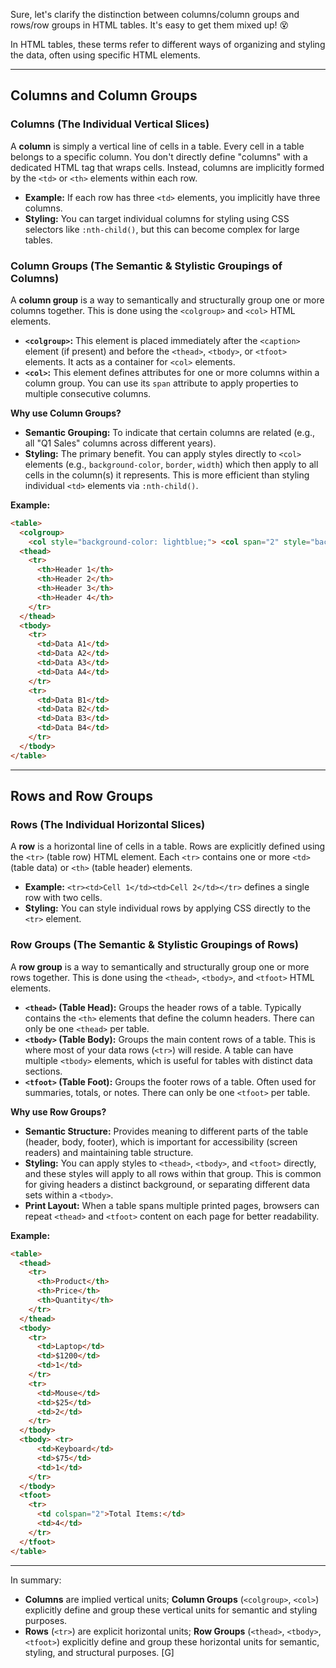 Sure, let's clarify the distinction between columns/column groups and rows/row groups in HTML tables. It's easy to get them mixed up\! 😵

In HTML tables, these terms refer to different ways of organizing and styling the data, often using specific HTML elements.

-----

## Columns and Column Groups

### Columns (The Individual Vertical Slices)

A **column** is simply a vertical line of cells in a table. Every cell in a table belongs to a specific column. You don't directly define "columns" with a dedicated HTML tag that wraps cells. Instead, columns are implicitly formed by the `<td>` or `<th>` elements within each row.

  * **Example:** If each row has three `<td>` elements, you implicitly have three columns.
  * **Styling:** You can target individual columns for styling using CSS selectors like `:nth-child()`, but this can become complex for large tables.

### Column Groups (The Semantic & Stylistic Groupings of Columns)

A **column group** is a way to semantically and structurally group one or more columns together. This is done using the `<colgroup>` and `<col>` HTML elements.

  * **`<colgroup>`:** This element is placed immediately after the `<caption>` element (if present) and before the `<thead>`, `<tbody>`, or `<tfoot>` elements. It acts as a container for `<col>` elements.
  * **`<col>`:** This element defines attributes for one or more columns within a column group. You can use its `span` attribute to apply properties to multiple consecutive columns.

**Why use Column Groups?**

  * **Semantic Grouping:** To indicate that certain columns are related (e.g., all "Q1 Sales" columns across different years).
  * **Styling:** The primary benefit. You can apply styles directly to `<col>` elements (e.g., `background-color`, `border`, `width`) which then apply to all cells in the column(s) it represents. This is more efficient than styling individual `<td>` elements via `:nth-child()`.

**Example:**

```html
<table>
  <colgroup>
    <col style="background-color: lightblue;"> <col span="2" style="background-color: lightgreen;"> <col style="background-color: lightyellow;"> </colgroup>
  <thead>
    <tr>
      <th>Header 1</th>
      <th>Header 2</th>
      <th>Header 3</th>
      <th>Header 4</th>
    </tr>
  </thead>
  <tbody>
    <tr>
      <td>Data A1</td>
      <td>Data A2</td>
      <td>Data A3</td>
      <td>Data A4</td>
    </tr>
    <tr>
      <td>Data B1</td>
      <td>Data B2</td>
      <td>Data B3</td>
      <td>Data B4</td>
    </tr>
  </tbody>
</table>
```

-----

## Rows and Row Groups

### Rows (The Individual Horizontal Slices)

A **row** is a horizontal line of cells in a table. Rows are explicitly defined using the `<tr>` (table row) HTML element. Each `<tr>` contains one or more `<td>` (table data) or `<th>` (table header) elements.

  * **Example:** `<tr><td>Cell 1</td><td>Cell 2</td></tr>` defines a single row with two cells.
  * **Styling:** You can style individual rows by applying CSS directly to the `<tr>` element.

### Row Groups (The Semantic & Stylistic Groupings of Rows)

A **row group** is a way to semantically and structurally group one or more rows together. This is done using the `<thead>`, `<tbody>`, and `<tfoot>` HTML elements.

  * **`<thead>` (Table Head):** Groups the header rows of a table. Typically contains the `<th>` elements that define the column headers. There can only be one `<thead>` per table.
  * **`<tbody>` (Table Body):** Groups the main content rows of a table. This is where most of your data rows (`<tr>`) will reside. A table can have multiple `<tbody>` elements, which is useful for tables with distinct data sections.
  * **`<tfoot>` (Table Foot):** Groups the footer rows of a table. Often used for summaries, totals, or notes. There can only be one `<tfoot>` per table.

**Why use Row Groups?**

  * **Semantic Structure:** Provides meaning to different parts of the table (header, body, footer), which is important for accessibility (screen readers) and maintaining table structure.
  * **Styling:** You can apply styles to `<thead>`, `<tbody>`, and `<tfoot>` directly, and these styles will apply to all rows within that group. This is common for giving headers a distinct background, or separating different data sets within a `<tbody>`.
  * **Print Layout:** When a table spans multiple printed pages, browsers can repeat `<thead>` and `<tfoot>` content on each page for better readability.

**Example:**

```html
<table>
  <thead>
    <tr>
      <th>Product</th>
      <th>Price</th>
      <th>Quantity</th>
    </tr>
  </thead>
  <tbody>
    <tr>
      <td>Laptop</td>
      <td>$1200</td>
      <td>1</td>
    </tr>
    <tr>
      <td>Mouse</td>
      <td>$25</td>
      <td>2</td>
    </tr>
  </tbody>
  <tbody> <tr>
      <td>Keyboard</td>
      <td>$75</td>
      <td>1</td>
    </tr>
  </tbody>
  <tfoot>
    <tr>
      <td colspan="2">Total Items:</td>
      <td>4</td>
    </tr>
  </tfoot>
</table>
```

-----

In summary:

  * **Columns** are implied vertical units; **Column Groups** (`<colgroup>`, `<col>`) explicitly define and group these vertical units for semantic and styling purposes.
  * **Rows** (`<tr>`) are explicit horizontal units; **Row Groups** (`<thead>`, `<tbody>`, `<tfoot>`) explicitly define and group these horizontal units for semantic, styling, and structural purposes. [G]
